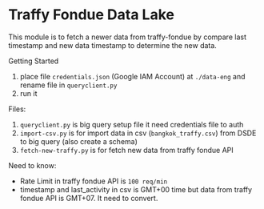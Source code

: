 # Traffy Fondue Data Lake

This module is to fetch a newer data from traffy-fondue by compare last timestamp and new data timestamp to determine the new data.

Getting Started

1. place file `credentials.json` (Google IAM Account) at `./data-eng` and rename file in `queryclient.py`
2. run it

Files:

1. `queryclient.py` is big query setup file it need credentials file to auth
2. `import-csv.py` is for import data in csv (`bangkok_traffy.csv`) from DSDE to big query (also create a schema)
3. `fetch-new-traffy.py` is for fetch new data from traffy fondue API

Need to know:

- Rate Limit in traffy fondue API is `100 req/min`
- timestamp and last_activity in csv is GMT+00 time but data from traffy fondue API is GMT+07. It need to convert.
